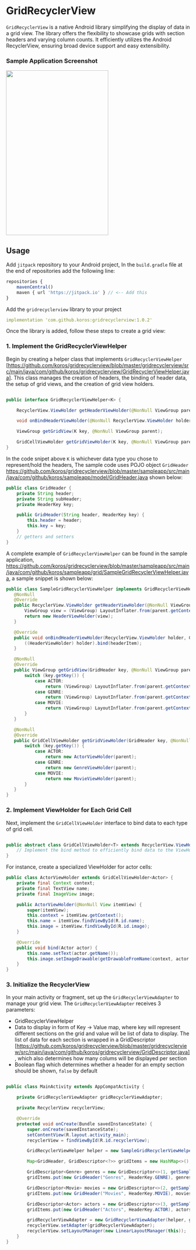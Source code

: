 # GridRecyclerView
`GridRecyclerView` is a native Android library simplifying the display of data in a grid view. The library offers the flexibility to showcase grids with section headers and varying column counts. It efficiently utilizes the Android RecyclerView, ensuring broad device support and easy extensibility.

### Sample Application Screenshot
<img width="280px" height="450px" src="https://raw.githubusercontent.com/koros/gridrecyclerview/master/docs/gridrecyclerview.gif"><img>

## Usage

Add `jitpack` repository to your Android project, In the `build.gradle` file at the end of repositories add the following line:

``` javascript
repositories {
    mavenCentral()
    maven { url 'https://jitpack.io' } // <-- Add this
}
```


Add the `gridrecyclerview` library to your project

``` yaml
implementation 'com.github.koros:gridrecyclerview:1.0.2'
```

Once the library is added, follow these steps to create a grid view:

### 1. Implement the GridRecyclerViewHelper
Begin by creating a helper class that implements `GridRecyclerViewHelper` [https://github.com/koros/gridrecyclerview/blob/master/gridrecyclerview/src/main/java/com/github/koros/gridrecyclerview/GridRecyclerViewHelper.java]. This class manages the creation of headers, the binding of header data, the setup of grid views, and the creation of grid view holders.

``` java

public interface GridRecyclerViewHelper<K> {

    RecyclerView.ViewHolder getHeaderViewHolder(@NonNull ViewGroup parent);

    void onBindHeaderViewHolder(@NonNull RecyclerView.ViewHolder holder, K headerItem);

    ViewGroup getGridView(K key, @NonNull ViewGroup parent);

    GridCellViewHolder getGridViewHolder(K key, @NonNull ViewGroup parent);
}

```


In the code snipet above `K` is whichever data type you chose to represent/hold the headers, The sample code uses POJO object `GridHeader` https://github.com/koros/gridrecyclerview/blob/master/sampleapp/src/main/java/com/github/koros/sampleapp/model/GridHeader.java shown below:

``` java
public class GridHeader {
    private String header;
    private String subHeader;
    private HeaderKey key;

    public GridHeader(String header, HeaderKey key) {
        this.header = header;
        this.key = key;
    }
    // getters and setters
}
```

A complete example of `GridRecyclerViewHelper` can be found in the sample application, https://github.com/koros/gridrecyclerview/blob/master/sampleapp/src/main/java/com/github/koros/sampleapp/grid/SampleGridRecyclerViewHelper.java, a sample snippet is shown below:


 ``` Java
public class SampleGridRecyclerViewHelper implements GridRecyclerViewHelper<GridHeader> {
    @NonNull
    @Override
    public RecyclerView.ViewHolder getHeaderViewHolder(@NonNull ViewGroup parent) {
        ViewGroup view = (ViewGroup) LayoutInflater.from(parent.getContext()).inflate(R.layout.header_view, parent, false);
        return new HeaderViewHolder(view);
    }

    @Override
    public void onBindHeaderViewHolder(RecyclerView.ViewHolder holder, GridHeader headerItem) {
        ((HeaderViewHolder) holder).bind(headerItem);
    }

    @NonNull
    @Override
    public ViewGroup getGridView(GridHeader key, @NonNull ViewGroup parent) {
        switch (key.getKey()) {
            case ACTOR:
                return (ViewGroup) LayoutInflater.from(parent.getContext()).inflate(R.layout.actor_view, parent, false);
            case GENRE:
                return (ViewGroup) LayoutInflater.from(parent.getContext()).inflate(R.layout.genre_view, parent, false);
            case MOVIE:
                return (ViewGroup) LayoutInflater.from(parent.getContext()).inflate(R.layout.movie_view, parent, false);
        }
    }

    @NonNull
    @Override
    public GridCellViewHolder getGridViewHolder(GridHeader key, @NonNull ViewGroup parent) {
        switch (key.getKey()) {
            case ACTOR:
                return new ActorViewHolder(parent);
            case GENRE:
                return new GenreViewHolder(parent);
            case MOVIE:
                return new MovieViewHolder(parent);
        }
    }
}

```

### 2. Implement ViewHolder for Each Grid Cell
Next, implement the `GridCellViewHolder` interface to bind data to each type of grid cell.

``` Java

public abstract class GridCellViewHolder<T> extends RecyclerView.ViewHolder {
    // Implement the bind method to efficiently bind data to the ViewHolder.
}

```

For instance, create a specialized ViewHolder for actor cells:

``` Java
public class ActorViewHolder extends GridCellViewHolder<Actor> {
    private final Context context;
    private final TextView name;
    private final ImageView image;

    public ActorViewHolder(@NonNull View itemView) {
        super(itemView);
        this.context = itemView.getContext();
        this.name = itemView.findViewById(R.id.name);
        this.image = itemView.findViewById(R.id.image);
    }

    @Override
    public void bind(Actor actor) {
        this.name.setText(actor.getName());
        this.image.setImageDrawable(getDrawableFromName(context, actor.getImage()));
    }
}

```

### 3. Initialize the RecyclerView
In your main activity or fragment, set up the `GridRecyclerViewAdapter` to manage your grid view.
The `GridRecyclerViewAdapter` receives 3 parameters:
- GridRecyclerViewHelper
- Data to display in form of Key -> Value map, where key will represent different sections on the grid and value will be list of data to display. The list of data for each section is wrapped in a GridDescriptor [https://github.com/koros/gridrecyclerview/blob/master/gridrecyclerview/src/main/java/com/github/koros/gridrecyclerview/GridDescriptor.java], which also determines how many colums will be displayed per section 
- Boolean flag which determines whether a header for an empty section should be shown, `false` by default

``` Java

public class MainActivity extends AppCompatActivity {

    private GridRecyclerViewAdapter gridRecyclerViewAdapter;

    private RecyclerView recyclerView;

    @Override
    protected void onCreate(Bundle savedInstanceState) {
        super.onCreate(savedInstanceState);
        setContentView(R.layout.activity_main);
        recyclerView = findViewById(R.id.recyclerView);

        GridRecyclerViewHelper helper = new SampleGridRecyclerViewHelper();

        Map<GridHeader, GridDescriptor<?>> gridItems = new HashMap<>();

        GridDescriptor<Genre> genres = new GridDescriptor<>(1, getSampleGenres());
        gridItems.put(new GridHeader("Genres", HeaderKey.GENRE), genres);

        GridDescriptor<Movie> movies = new GridDescriptor<>(2, getSampleMovies());
        gridItems.put(new GridHeader("Movies", HeaderKey.MOVIE), movies);

        GridDescriptor<Actor> actors = new GridDescriptor<>(3, getSampleActors());
        gridItems.put(new GridHeader("Actors", HeaderKey.ACTOR), actors);

        gridRecyclerViewAdapter = new GridRecyclerViewAdapter(helper, gridItems, false);
        recyclerView.setAdapter(gridRecyclerViewAdapter);
        recyclerView.setLayoutManager(new LinearLayoutManager(this));
    }
}

```


